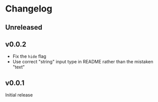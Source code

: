# Changelog

## Unreleased

<!-- add new items here -->

## v0.0.2

- Fix the `hide` flag
- Use correct "string" input type in README rather than the mistaken "text"

## v0.0.1

Initial release
